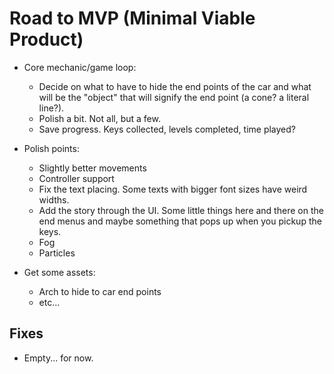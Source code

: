 # Road to MVP (Minimal Viable Product) 

- Core mechanic/game loop: 
    - Decide on what to have to hide the end points of the car and what will be the "object" that will signify the end point (a cone? a literal line?).
    - Polish a bit. Not all, but a few.
    - Save progress. Keys collected, levels completed, time played?

- Polish points: 
    - Slightly better movements
    - Controller support
    - Fix the text placing. Some texts with bigger font sizes have weird widths.
    - Add the story through the UI. Some little things here and there on the end menus and maybe something that pops up when you pickup the keys.
    - Fog 
    - Particles

- Get some assets:
    - Arch to hide to car end points 
    - etc...

## Fixes 

- Empty... for now.
